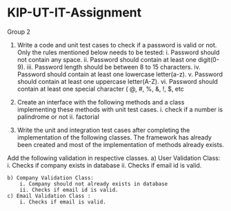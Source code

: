 # KIP-UT-IT-Assignment


Group 2

1. Write a code and unit test cases to check if a password is valid or not. Only the rules mentioned below needs to be tested:
    i. Password should not contain any space.
    ii. Password should contain at least one digit(0-9).
    iii. Password length should be between 8 to 15 characters.
    iv. Password should contain at least one lowercase letter(a-z).
    v. Password should contain at least one uppercase letter(A-Z).
    vi. Password should contain at least one special character ( @, #, %, &, !, $, etc

2. Create an interface with the following methods and a class implementing these methods with unit test cases.
    i. check if a number is palindrome or not
    ii. factorial

3. Write the unit and integration test cases after completing the implementation of the following classes. The framework has already been created and most of the implementation of methods already exists.

Add the following validation in respective classes.
    a) User Validation Class: 
        i. Checks if company exists in database
        ii. Checks if email id is valid.

    b) Company Validation Class: 
        i. Company should not already exists in database
        ii. Checks if email id is valid.
    c) Email Validation Class :
        i. Checks if email is valid.

